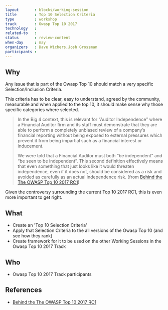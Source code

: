 ```yaml
---
layout       : blocks/working-session
title        : Top 10 Selection Criteria
type         : workshop
track        : Owasp Top 10 2017
technology   :
related-to   :
status       : review-content
when-day     : may
organizers   : Dave Wichers,Josh Grossman
participants :
---
```


## Why

Any issue that is part of the Owasp Top 10 should match a very specific Selection/Inclusion Criteria.

This criteria has to be clear, easy to understand, agreed by the community, measurable and when applied to the
   top 10, it should make sense why those specific categories where selected.

> In the Big 4 context, this is relevant for “Auditor Independence” where a Financial Auditor firm and its staff must demonstrate that they are able to perform a completely unbiased review of a company’s financial reporting without being exposed to external pressures which prevent it from being impartial such as a financial interest or inducement.
>
>  We were told that a Financial Auditor must both “be independent” and “be seen to be independent”. This second definition effectively means that even something that just looks like it would threaten independence, even if it does not, should be considered as a risk and avoided as carefully as an actual independence risk.
(from [Behind the The OWASP Top 10 2017 RC1](https://medium.com/@JoshCGrossman/behind-the-the-owasp-top-10-2017-rc1-df43236f79ff))

Given the controversy surrounding the current Top 10 2017 RC1, this is even more important to get right.

## What

 - Create an 'Top 10 Selection Criteria'
 - Apply that Selection Criteria to the all versions of the Owasp Top 10 (and see how they rank)
 - Create framework for it to be used on the other Working Sessions in the Owasp Top 10 2017 Track

## Who

 - Owasp Top 10 2017 Track participants


## References

 - [Behind the The OWASP Top 10 2017 RC1](https://medium.com/@JoshCGrossman/behind-the-the-owasp-top-10-2017-rc1-df43236f79ff)